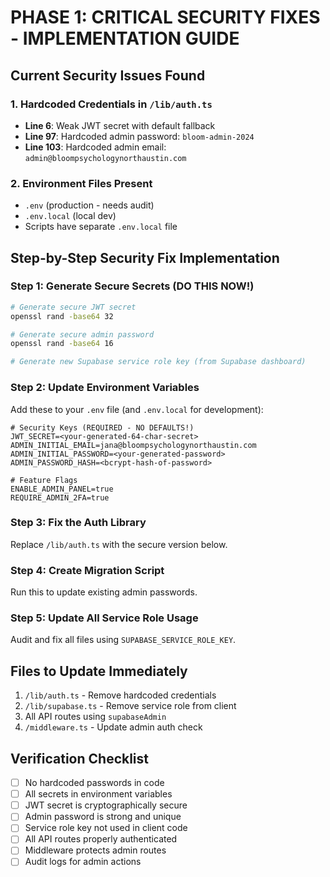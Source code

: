 # PHASE 1: CRITICAL SECURITY FIXES - IMPLEMENTATION GUIDE

## Current Security Issues Found

### 1. Hardcoded Credentials in `/lib/auth.ts`
- **Line 6**: Weak JWT secret with default fallback
- **Line 97**: Hardcoded admin password: `bloom-admin-2024`
- **Line 103**: Hardcoded admin email: `admin@bloompsychologynorthaustin.com`

### 2. Environment Files Present
- `.env` (production - needs audit)
- `.env.local` (local dev)
- Scripts have separate `.env.local` file

## Step-by-Step Security Fix Implementation

### Step 1: Generate Secure Secrets (DO THIS NOW!)

```bash
# Generate secure JWT secret
openssl rand -base64 32

# Generate secure admin password
openssl rand -base64 16

# Generate new Supabase service role key (from Supabase dashboard)
```

### Step 2: Update Environment Variables

Add these to your `.env` file (and `.env.local` for development):

```env
# Security Keys (REQUIRED - NO DEFAULTS!)
JWT_SECRET=<your-generated-64-char-secret>
ADMIN_INITIAL_EMAIL=jana@bloompsychologynorthaustin.com
ADMIN_INITIAL_PASSWORD=<your-generated-password>
ADMIN_PASSWORD_HASH=<bcrypt-hash-of-password>

# Feature Flags
ENABLE_ADMIN_PANEL=true
REQUIRE_ADMIN_2FA=true
```

### Step 3: Fix the Auth Library

Replace `/lib/auth.ts` with the secure version below.

### Step 4: Create Migration Script

Run this to update existing admin passwords.

### Step 5: Update All Service Role Usage

Audit and fix all files using `SUPABASE_SERVICE_ROLE_KEY`.

## Files to Update Immediately

1. `/lib/auth.ts` - Remove hardcoded credentials
2. `/lib/supabase.ts` - Remove service role from client
3. All API routes using `supabaseAdmin`
4. `/middleware.ts` - Update admin auth check

## Verification Checklist

- [ ] No hardcoded passwords in code
- [ ] All secrets in environment variables
- [ ] JWT secret is cryptographically secure
- [ ] Admin password is strong and unique
- [ ] Service role key not used in client code
- [ ] All API routes properly authenticated
- [ ] Middleware protects admin routes
- [ ] Audit logs for admin actions